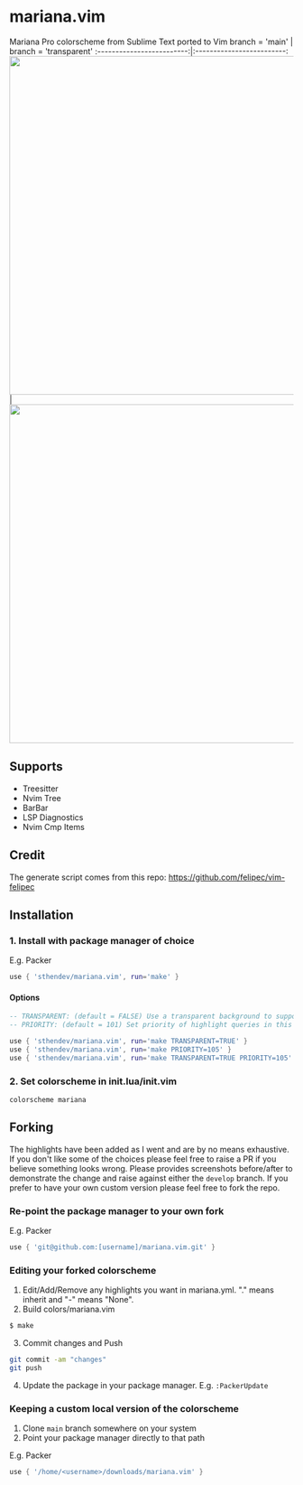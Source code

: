 # mariana.vim
Mariana Pro colorscheme from Sublime Text ported to Vim
branch = 'main'            |  branch = 'transparent'
:-------------------------:|:-------------------------:
<img src="https://user-images.githubusercontent.com/37766610/136689085-e3f854f1-1a79-46d9-9889-2bfa4dd24b16.png" height=600 /> | <img src="https://user-images.githubusercontent.com/37766610/136689140-b62a759b-4656-4762-8c04-4b13ad57579f.png" height=600 />



## Supports
- Treesitter
- Nvim Tree
- BarBar
- LSP Diagnostics
- Nvim Cmp Items

## Credit
The generate script comes from this repo: https://github.com/felipec/vim-felipec

## Installation
### 1. Install with package manager of choice
E.g. Packer
```lua
use { 'sthendev/mariana.vim', run='make' }
```
#### Options
```lua
-- TRANSPARENT: (default = FALSE) Use a transparent background to support transparent terminals
-- PRIORITY: (default = 101) Set priority of highlight queries in this colorscheme. Nvim treesitter default is 100.

use { 'sthendev/mariana.vim', run='make TRANSPARENT=TRUE' }
use { 'sthendev/mariana.vim', run='make PRIORITY=105' }
use { 'sthendev/mariana.vim', run='make TRANSPARENT=TRUE PRIORITY=105' }
```
### 2. Set colorscheme in init.lua/init.vim
```vim
colorscheme mariana
```

## Forking
The highlights have been added as I went and are by no means exhaustive. If you don't like some of the choices please feel free to raise a PR if you believe something looks wrong. Please provides screenshots before/after to demonstrate the change and raise against either the `develop` branch. If you prefer to have your own custom version please feel free to fork the repo.
### Re-point the package manager to your own fork
E.g. Packer
```lua
use { 'git@github.com:[username]/mariana.vim.git' }
```
### Editing your forked colorscheme
1. Edit/Add/Remove any highlights you want in mariana.yml. "." means inherit and "-" means "None".
2. Build colors/mariana.vim
```bash
$ make
```
3. Commit changes and Push
```bash
git commit -am "changes"
git push
```
4. Update the package in your package manager. E.g. `:PackerUpdate`

### Keeping a custom local version of the colorscheme
1. Clone `main` branch somewhere on your system
2. Point your package manager directly to that path

E.g. Packer
```lua
use { '/home/<username>/downloads/mariana.vim' }
```
